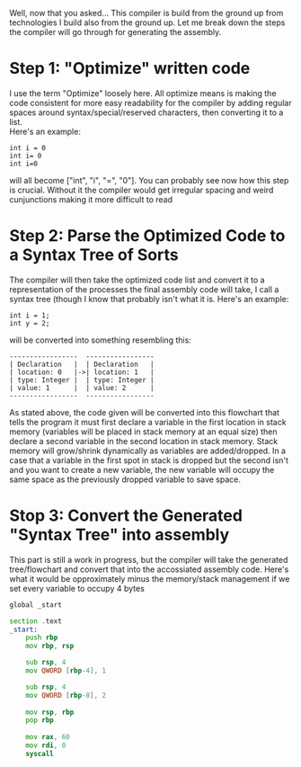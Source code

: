 Well, now that you asked... This compiler is build from the ground up from technologies I build also from the ground up. Let me break down the steps the compiler will go through for generating the assembly.

# Step 1: "Optimize" written code  
I use the term "Optimize" loosely here. All optimize means is making the code consistent for more easy readability for the compiler by adding regular spaces around syntax/special/reserved characters, then converting it to a list.  
Here's an example:  
```custom
int i = 0
int i= 0
int i=0
```
will all become ["int", "i", "=", "0"]. You can probably see now how this step is crucial. Without it the compiler would get irregular spacing and weird cunjunctions making it more difficult to read

# Step 2: Parse the Optimized Code to a Syntax Tree of Sorts 
The compiler will then take the optimized code list and convert it to a representation of the processes the final assembly code will take, I call a syntax tree (though I know that probably isn't what it is.
Here's an example:
```custom
int i = 1;
int y = 2;
```
will be converted into something resembling this:
```syntax_tree
-----------------  -----------------
| Declaration   |  | Declaration   |
| location: 0   |->| location: 1   |
| type: Integer |  | type: Integer |
| value: 1      |  | value: 2      |
-----------------  -----------------
```
As stated above, the code given will be converted into this flowchart that tells the program it must first declare a variable in the first location in stack memory (variables will be placed in stack memory at an equal size) then declare a second variable in the second location in stack memory. Stack memory will grow/shrink dynamically as variables are added/dropped. In a case that a variable in the first spot in stack is dropped but the second isn't and you want to create a new variable, the new variable will occupy the same space as the previously dropped variable to save space.

# Stop 3: Convert the Generated "Syntax Tree" into assembly
This part is still a work in progress, but the compiler will take the generated tree/flowchart and convert that into the accossiated assembly code. Here's what it would be opproximately minus the memory/stack management if we set every variable to occupy 4 bytes
```asm
global _start

section .text
_start:
    push rbp
    mov rbp, rsp

    sub rsp, 4
    mov QWORD [rbp-4], 1

    sub rsp, 4
    mov QWORD [rbp-8], 2
    
    mov rsp, rbp
    pop rbp
    
    mov rax, 60
    mov rdi, 0
    syscall
```
